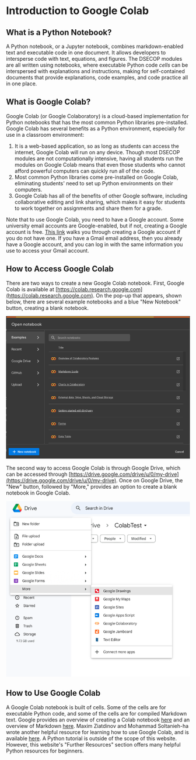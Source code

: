 # Introduction to Google Colab

## What is a Python Notebook?
A Python notebook, or a Jupyter notebook, combines markdown-enabled text and executable code in one document. It allows developers to intersperse code with text, equations, and figures. The DSECOP modules are all written using notebooks, where executable Python code _cells_ can be interspersed with explanations and instructions, making for self-contained documents that provide explanations, code examples, and code practice all in one place.

## What is Google Colab?
Google Colab (or Google Colaboratory) is a cloud-based implementation for Python notebooks that has the most common Python libraries pre-installed. Google Colab has several benefits as a Python environment, especially for use in a classroom environment:
1. It is a web-based application, so as long as students can access the internet, Google Colab will run on any device. Though most DSECOP modules are not computationally intensive, having all students run the modules on Google Colab means that even those students who cannot afford powerful computers can quickly run all of the code.
2. Most common Python libraries come pre-installed on Google Colab, eliminating students' need to set up Python environments on their computers.
3. Google Colab has all of the benefits of other Google software, including collaborative editing and link sharing, which makes it easy for students to work together on assignments and share them for a grade.

Note that to use Google Colab, you need to have a Google account. Some university email accounts are Google-enabled, but if not, creating a Google account is free. [This link](https://support.google.com/accounts/answer/27441) walks you through creating a Google account if you do not have one. If you have a Gmail email address, then you already have a Google account, and you can log in with the same information you use to access your Gmail account.

## How to Access Google Colab
There are two ways to create a new Google Colab notebook. First, Google Colab is available at [https://colab.research.google.com](https://colab.research.google.com). On the pop-up that appears, shown below, there are several example notebooks and a blue "New Notebook" button, creating a blank notebook.

![Colab Pop-Up](https://github.com/butler-julie/TheProfessorsModule/blob/main/ColabStart.png?raw=true)

The second way to access Google Colab is through Google Drive, which can be accessed through [https://drive.google.com/drive/u/0/my-drive](https://drive.google.com/drive/u/0/my-drive). Once on Google Drive, the "New" button, followed by "More," provides an option to create a blank notebook in Google Colab.

![Google Drive Menu](https://github.com/butler-julie/TheProfessorsModule/blob/main/Drive.png?raw=true)

## How to Use Google Colab

A Google Colab notebook is built of cells. Some of the cells are for executable Python code, and some of the cells are for compiled Markdown text. Google provides an overview of creating a Colab notebook [here](https://colab.research.google.com/notebooks/basic_features_overview.ipynb) and an overview of Markdown [here](https://colab.research.google.com/notebooks/markdown_guide.ipynb). Maxim Ziatdinov and Mohammad Soltanieh-ha wrote another helpful resource for learning how to use Google Colab, and is available [here](https://colab.research.google.com/github/soltaniehha/Intro-to-Colab/blob/main/Colab-Intro.ipynb#scrollTo=X1eAzUL-twns). A Python tutorial is outside of the scope of this website. However, this website's "Further Resources" section offers many helpful Python resources for beginners.

